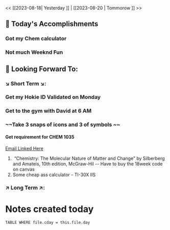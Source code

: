 << [[2023-08-18| Yesterday ]]  |  [[2023-08-20 | Tommorow ]] >>


## 📅 Today's Accomplishments

### Got my Chem calculator

### Not much Weeknd Fun


## 🔮 Looking Forward To:

### ↘️ Short Term ↘️:

### Get my Hokie ID Validated on Monday 

### Get to the gym with David at 6 AM

### ~~Take 3 snaps of icons and 3 of symbols ~~

#### Get requirement for CHEM 1035
<a href="https://mail.google.com/mail/u/2/#inbox/FMfcgzGtwWHndcmkXKfNXcVdWJxHLFsv"> Email Linked Here </a>
	
1.  “Chemistry: The Molecular Nature of Matter and Change” by Silberberg and Amateis, 10th edition, McGraw-Hil
		--  Have to buy the 18week code on canvas
2. Some cheap ass calculator - TI-30X IIS

### ↗️ Long Term ↗️:

# Notes created today
```dataview 
TABLE WHERE file.cday = this.file.day 
```



